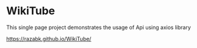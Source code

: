 # WikiTube
This single page project demonstrates the usage of Api using axios library

https://razabk.github.io/WikiTube/
